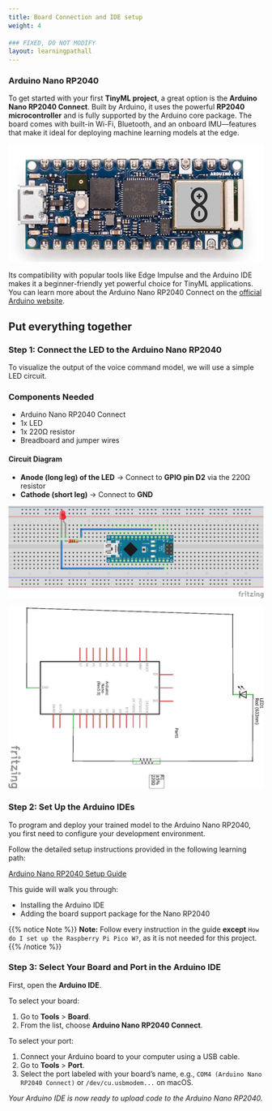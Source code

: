 ```yaml
---
title: Board Connection and IDE setup
weight: 4

### FIXED, DO NOT MODIFY
layout: learningpathall
---
```


### Arduino Nano RP2040

To get started with your first **TinyML project**, a great option is the **Arduino Nano RP2040 Connect**. Built by Arduino, it uses the powerful **RP2040 microcontroller** and is fully supported by the Arduino core package. The board comes with built-in Wi-Fi, Bluetooth, and an onboard IMU—features that make it ideal for deploying machine learning models at the edge.

![example image alt-text#center](images/nano.png "Arduino Nano RP2040")

Its compatibility with popular tools like Edge Impulse and the Arduino IDE makes it a beginner-friendly yet powerful choice for TinyML applications. You can learn more about the Arduino Nano RP2040 Connect on the [official Arduino website](https://store.arduino.cc/products/arduino-nano-rp2040-connect-with-headers?_gl=1*1laabar*_up*MQ..*_ga*MTk1Nzk5OTUwMS4xNzQ2NTc2NTI4*_ga_NEXN8H46L5*czE3NDY1NzY1MjUkbzEkZzEkdDE3NDY1NzY5NTkkajAkbDAkaDE1MDk0MDg0ODc.).

## Put everything together

### Step 1: Connect the LED to the Arduino Nano RP2040

To visualize the output of the voice command model, we will use a simple LED circuit.

### Components Needed

- Arduino Nano RP2040 Connect
- 1x LED
- 1x 220Ω resistor
- Breadboard and jumper wires

#### Circuit Diagram

- **Anode (long leg) of the LED** → Connect to **GPIO pin D2** via the 220Ω resistor
- **Cathode (short leg)** → Connect to **GND**

![example image alt-text#center](images/led_connection.png "Figure 14. Circuit Connection")

![example image alt-text#center](images/led_connection_schematic.png "Figure 15. Circuit Schematic Connection")

### Step 2: Set Up the Arduino IDEs

To program and deploy your trained model to the Arduino Nano RP2040, you first need to configure your development environment.

Follow the detailed setup instructions provided in the following learning path:

[Arduino Nano RP2040 Setup Guide](https://learn.arm.com/install-guides/arduino-pico/)

This guide will walk you through:

- Installing the Arduino IDE
- Adding the board support package for the Nano RP2040

{{% notice Note %}}
**Note:** Follow every instruction in the guide **except** `How do I set up the Raspberry Pi Pico W?`, as it is not needed for this project.
{{% /notice %}}

### Step 3: Select Your Board and Port in the Arduino IDE

First, open the **Arduino IDE**.

To select your board:

1. Go to **Tools** > **Board**.
2. From the list, choose **Arduino Nano RP2040 Connect**.

To select your port:

1. Connect your Arduino board to your computer using a USB cable.
2. Go to **Tools** > **Port**.
3. Select the port labeled with your board’s name, e.g., `COM4 (Arduino Nano RP2040 Connect)` or `/dev/cu.usbmodem...` on macOS.

*Your Arduino IDE is now ready to upload code to the Arduino Nano RP2040.*
